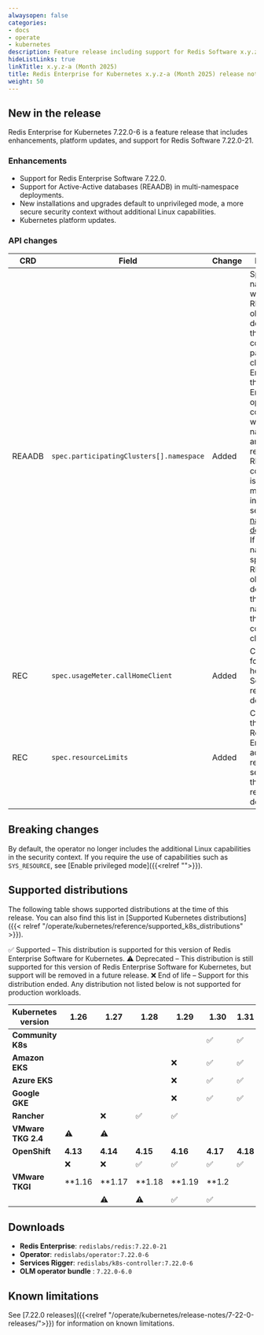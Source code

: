 ```yaml
---
alwaysopen: false
categories:
- docs
- operate
- kubernetes
description: Feature release including support for Redis Software x.y.z, enhancements, and bug fixes.
hideListLinks: true
linkTitle: x.y.z-a (Month 2025)
title: Redis Enterprise for Kubernetes x.y.z-a (Month 2025) release notes
weight: 50
---
```

## New in the release

Redis Enterprise for Kubernetes 7.22.0-6 is a feature release that includes enhancements, platform updates, and support for Redis Software 7.22.0-21.

### Enhancements

- Support for Redis Enterprise Software 7.22.0.
- Support for Active-Active databases (REAADB) in multi-namespace deployments.
- New installations and upgrades default to unprivileged mode, a more secure security context without additional Linux capabilities.
- Kubernetes platform updates.

### API changes

| **CRD** | **Field** | **Change** | **Description** |
|--------|-----------|------------|-----------------|
| REAADB | `spec.participatingClusters[].namespace` | Added | Specifies the namespace in which the REAADB object will be deployed in the corresponding participating cluster. Ensure that the Redis Enterprise operator is configured to watch this namespace and that the required RBAC configuration is in place. For more information, see [Multi-namespace deployments](https://redis.io/docs/latest/operate/kubernetes/re-clusters/multi-namespace/). If no namespace is specified, the REAADB object is deployed to the REC’s namespace in the corresponding cluster. |
| REC | `spec.usageMeter.callHomeClient` | Added | Configuration for the call home client. See the API reference for details. |
| REC | `spec.resourceLimits` | Added | Configuration that allows Redis Enterprise to adjust system resource settings. See the API reference for details. |

## Breaking changes

By default, the operator no longer includes the additional Linux capabilities in the security context. If you require the use of capabilities such as `SYS_RESOURCE`, see [Enable privileged mode]({{<relref "">}}).

## Supported distributions

The following table shows supported distributions at the time of this release. You can also find this list in [Supported Kubernetes distributions]({{< relref "/operate/kubernetes/reference/supported_k8s_distributions" >}}).

<span title="Check mark icon">&#x2705;</span> Supported – This distribution is supported for this version of Redis Enterprise Software for Kubernetes.
<span title="Deprecation warning" class="font-serif">:warning:</span> Deprecated – This distribution is still supported for this version of Redis Enterprise Software for Kubernetes, but support will be removed in a future release.
<span title="X icon">&#x274c;</span> End of life – Support for this distribution ended.
Any distribution not listed below is not supported for production workloads.

| Kubernetes version | **1.26** | **1.27** | **1.28** | **1.29** | **1.30** | **1.31** | **1.32** |
|---|---|---|---|---|---|---|---|
| **Community K8s** |  |  |  |  | <span title="Supported">&#x2705;</span> | <span title="Supported">&#x2705;</span> | <span title="Supported">&#x2705;</span> |
| **Amazon EKS** |  |  |  | <span title="X icon">&#x274c;</span> | <span title="Supported">&#x2705;</span> | <span title="Supported">&#x2705;</span> | <span title="Supported">&#x2705;</span> |
| **Azure EKS** |  |  |  | <span title="X icon">&#x274c;</span> | <span title="Supported">&#x2705;</span> | <span title="Supported">&#x2705;</span> | <span title="Supported">&#x2705;</span> |
| **Google GKE** |  |  |  | <span title="X icon">&#x274c;</span> | <span title="Supported">&#x2705;</span> | <span title="Supported">&#x2705;</span> | <span title="Supported">&#x2705;</span> |
| **Rancher** |  | <span title="X icon">&#x274c;</span> | <span title="Supported">&#x2705;</span> | <span title="Supported">&#x2705;</span> |  |  |  |
| **VMware TKG 2.4** | <span title="Deprecation warning" class="font-serif">:warning:</span> | <span title="Deprecation warning" class="font-serif">:warning:</span> |  |  |  |  |  |
| **OpenShift** | **4.13** | **4.14** | **4.15** | **4.16** | **4.17** | **4.18** |  |
|  | <span title="X icon">&#x274c;</span> | <span title="X icon">&#x274c;</span> | <span title="Supported">&#x2705;</span> | <span title="Supported">&#x2705;</span> | <span title="Supported">&#x2705;</span> | <span title="Supported">&#x2705;</span> |  |
| **VMware TKGI** | **1.16 | **1.17 | **1.18 | **1.19 | **1.2 |  |  |
|  |  | <span title="Deprecation warning" class="font-serif">:warning:</span> | <span title="Deprecation warning" class="font-serif">:warning:</span> | <span title="Supported">&#x2705;</span> | <span title="Supported">&#x2705;</span> |  |  |

## Downloads

- **Redis Enterprise**: `redislabs/redis:7.22.0-21`
- **Operator**: `redislabs/operator:7.22.0-6`
- **Services Rigger**: `redislabs/k8s-controller:7.22.0-6`
- **OLM operator bundle** : `7.22.0-6.0`

## Known limitations

See [7.22.0 releases]({{<relref "/operate/kubernetes/release-notes/7-22-0-releases/">}}) for information on known limitations.
